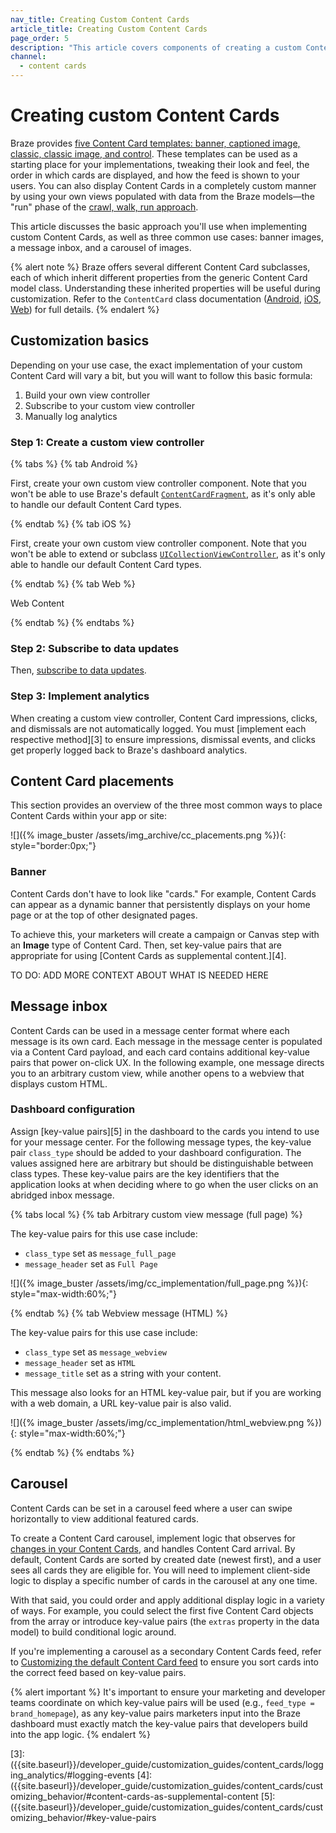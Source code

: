 ```yaml
---
nav_title: Creating Custom Content Cards
article_title: Creating Custom Content Cards
page_order: 5
description: "This article covers components of creating a custom Content Card UI"
channel:
  - content cards
---
```


# Creating custom Content Cards

Braze provides [five Content Card templates: banner, captioned image, classic, classic image, and control][1]. These templates can be used as a starting place for your implementations, tweaking their look and feel, the order in which cards are displayed, and how the feed is shown to your users. You can also display Content Cards in a completely custom manner by using your own views populated with data from the Braze models&mdash;the "run" phase of the [crawl, walk, run approach][2].

This article discusses the basic approach you'll use when implementing custom Content Cards, as well as three common use cases: banner images, a message inbox, and a carousel of images.

{% alert note %}
Braze offers several different Content Card subclasses, each of which inherit different properties from the generic Content Card model class. Understanding these inherited properties will be useful during customization. Refer to the `ContentCard` class documentation ([Android](https://braze-inc.github.io/braze-android-sdk/kdoc/braze-android-sdk/com.braze.models.cards/-card/index.html), [iOS](https://braze-inc.github.io/braze-swift-sdk/documentation/brazekit/braze/contentcard), [Web](https://js.appboycdn.com/web-sdk/latest/doc/classes/braze.card.html)) for full details. 
{% endalert %}


## Customization basics

Depending on your use case, the exact implementation of your custom Content Card will vary a bit, but you will want to follow this basic formula:

1. Build your own view controller
2. Subscribe to your custom view controller
3. Manually log analytics

### Step 1: Create a custom view controller

{% tabs %}
{% tab Android %}

First, create your own custom view controller component. Note that you won't be able to use Braze's default [`ContentCardFragment`](https://braze-inc.github.io/braze-android-sdk/kdoc/braze-android-sdk/com.braze.ui.contentcards/-content-cards-fragment/index.html), as it's only able to handle our default Content Card types.

{% endtab %}
{% tab iOS %}

First, create your own custom view controller component. Note that you won't be able to extend or subclass [`UICollectionViewController`](https://braze-inc.github.io/braze-swift-sdk/documentation/brazeui/brazecontentcardui/viewcontroller), as it's only able to handle our default Content Card types.

{% endtab %}
{% tab Web %}

Web Content

{% endtab %}
{% endtabs %}

### Step 2: Subscribe to data updates

Then, [subscribe to data updates]({{site.baseurl}}/developer_guide/customization_guides/content_cards/logging_analytics/#listening-for-card-updates). 

### Step 3: Implement analytics

When creating a custom view controller, Content Card impressions, clicks, and dismissals are not automatically logged. You must [implement each respective method][3] to ensure impressions, dismissal events, and clicks get properly logged back to Braze's dashboard analytics.

## Content Card placements

This section provides an overview of the three most common ways to place Content Cards within your app or site:

![]({% image_buster /assets/img_archive/cc_placements.png %}){: style="border:0px;"}

### Banner

Content Cards don't have to look like "cards." For example, Content Cards can appear as a dynamic banner that persistently displays on your home page or at the top of other designated pages. 

To achieve this, your marketers will create a campaign or Canvas step with an **Image** type of Content Card. Then, set key-value pairs that are appropriate for using [Content Cards as supplemental content.][4].

TO DO: ADD MORE CONTEXT ABOUT WHAT IS NEEDED HERE

## Message inbox

Content Cards can be used in a message center format where each message is its own card. Each message in the message center is populated via a Content Card payload, and each card contains additional key-value pairs that power on-click UX. In the following example, one message directs you to an arbitrary custom view, while another opens to a webview that displays custom HTML.

### Dashboard configuration

Assign [key-value pairs][5] in the dashboard to the cards you intend to use for your message center. For the following message types, the key-value pair `class_type` should be added to your dashboard configuration. The values assigned here are arbitrary but should be distinguishable between class types. These key-value pairs are the key identifiers that the application looks at when deciding where to go when the user clicks on an abridged inbox message.

{% tabs local %}
{% tab Arbitrary custom view message (full page) %}

The key-value pairs for this use case include:

- `class_type` set as `message_full_page`
- `message_header` set as `Full Page`

![]({% image_buster /assets/img/cc_implementation/full_page.png %}){: style="max-width:60%;"}

{% endtab %}
{% tab Webview message (HTML) %}

The key-value pairs for this use case include:

- `class_type` set as `message_webview`
- `message_header` set as `HTML`
- `message_title` set as a string with your content.

This message also looks for an HTML key-value pair, but if you are working with a web domain, a URL key-value pair is also valid.

![]({% image_buster /assets/img/cc_implementation/html_webview.png %}){: style="max-width:60%;"}

{% endtab %}
{% endtabs %}

## Carousel

Content Cards can be set in a carousel feed where a user can swipe horizontally to view additional featured cards. 

To create a Content Card carousel, implement logic that observes for [changes in your Content Cards]({{site.baseurl}}/developer_guide/customization_guides/content_cards/customizing_feed/#refreshing-the-feed), and handles Content Card arrival. By default, Content Cards are sorted by created date (newest first), and a user sees all cards they are eligible for. You will need to implement client-side logic to display a specific number of cards in the carousel at any one time.

With that said, you could order and apply additional display logic in a variety of ways. For example, you could select the first five Content Card objects from the array or introduce key-value pairs (the `extras` property in the data model) to build conditional logic around.

If you're implementing a carousel as a secondary Content Cards feed, refer to [Customizing the default Content Card feed]({{site.baseurl}}/developer_guide/customization_guides/content_cards/customizing_feed/#multiple-feeds) to ensure you sort cards into the correct feed based on key-value pairs.

{% alert important %}
It's important to ensure your marketing and developer teams coordinate on which key-value pairs will be used (e.g., `feed_type = brand_homepage`), as any key-value pairs marketers input into the Braze dashboard must exactly match the key-value pairs that developers build into the app logic.
{% endalert %}


[1]: {{site.baseurl}}/user_guide/message_building_by_channel/content_cards/creative_details
[2]: {{site.baseurl}}/developer_guide/customization_guides/customization_overview
[3]: ({{site.baseurl}}/developer_guide/customization_guides/content_cards/logging_analytics/#logging-events
[4]: ({{site.baseurl}}/developer_guide/customization_guides/content_cards/customizing_behavior/#content-cards-as-supplemental-content
[5]: ({{site.baseurl}}/developer_guide/customization_guides/content_cards/customizing_behavior/#key-value-pairs